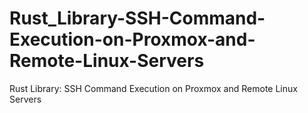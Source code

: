 # Rust_Library-SSH-Command-Execution-on-Proxmox-and-Remote-Linux-Servers
Rust Library: SSH Command Execution on Proxmox and Remote Linux Servers
